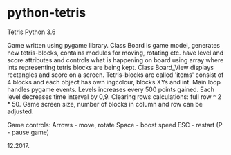 # python-tetris
Tetris Python 3.6

Game written using pygame library. Class Board is game model, generates new tetris-blocks, contains modules for moving, rotating etc.
have level and score attributes and controls what is happening on board using array where ints representing tetris blocks are being kept.
Class Board_View displays rectangles and score on a screen. Tetris-blocks are called 'items' consist of 4 blocks and each object has own ingcolour,
blocks XYs and int. Main loop handles pygame events. Levels increases every 500 points gained. Each level decreases time interval by 0,9.
Clearing rows calculations: full row ^ 2 * 50. Game screen size, number of blocks in column and row can be adjusted.

Game controls:
Arrows  - move, rotate
Space   - boost speed
ESC     - restart
(P       - pause game)

12.2017.
